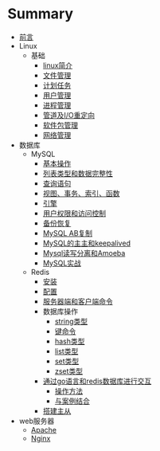 # Summary

* [前言](README.md)
* Linux
    * 基础
        * [linux简介](Linux/基础/linux简介.md)
        * [文件管理](Linux/基础/文件管理.md)
        * [计划任务](Linux/基础/计划任务.md)
        * [用户管理](Linux/基础/用户管理.md)
        * [进程管理](Linux/基础/进程管理.md)
        * [管道及I/O重定向](Linux/基础/管道及I-O重定向.md)
        * [软件包管理](Linux/基础/软件包管理.md)
        * [网络管理](Linux/基础/网络管理.md)
* 数据库
    * MySQL
        * [基本操作](数据库/MySQL/基本操作.md)
        * [列表类型和数据完整性](数据库/MySQL/列表类型和数据完整性.md)
        * [查询语句](数据库/MySQL/查询语句.md)
        * [视图、事务、索引、函数](数据库/MySQL/视图、事务、索引、函数.md)
        * [引擎](数据库/MySQL/引擎.md)
        * [用户权限和访问控制](数据库/MySQL/用户权限和访问控制.md)
        * [备份恢复](数据库/MySQL/备份恢复.md)
        * [MySQL AB复制](数据库/MySQL/MySQLAB复制.md)
        * [MySQL的主主和keepalived](数据库/MySQL/MySQL的主主和keepalived.md)
        * [Mysql读写分离和Amoeba](数据库/MySQL/Mysql读写分离和Amoeba.md)
        * [MySQL实战](数据库/MySQL/MySQL实战.md)
    * Redis
        * [安装](数据库/Redis/安装.md)
        * [配置](数据库/Redis/配置.md)
        * [服务器端和客户端命令](数据库/Redis/服务器端和客户端命令.md)
        * 数据库操作
            * [string类型](数据库/Redis/数据库操作/string类型.md)
            * [键命令](数据库/Redis/数据库操作/键命令.md)
            * [hash类型](数据库/Redis/数据库操作/hash类型.md)
            * [list类型](数据库/Redis/数据库操作/list类型.md)
            * [set类型](数据库/Redis/数据库操作/set类型.md)
            * [zset类型](数据库/Redis/数据库操作/zset类型.md)
        * [通过go语言和redis数据库进行交互](数据库/Redis/通过go语言和redis数据库进行交互/README.md)
            * [操作方法](数据库/Redis/通过go语言和redis数据库进行交互/操作方法.md)
            * [与案例结合](数据库/Redis/通过go语言和redis数据库进行交互/与案例结合.md)
        * [搭建主从](数据库/Redis/搭建主从.md)
* web服务器
    * [Apache](web服务器/Apache.md)
    * [Nginx](web服务器/Nginx.md)

